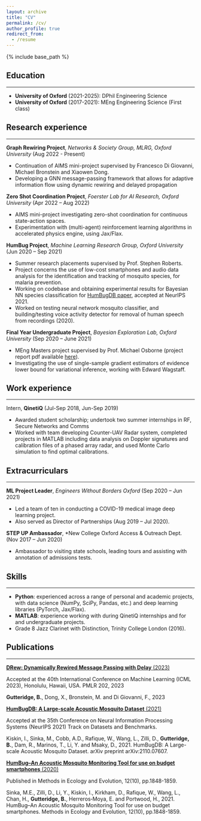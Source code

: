 ```yaml
---
layout: archive
title: "CV"
permalink: /cv/
author_profile: true
redirect_from:
  - /resume
---
```


<!---
<iframe src="/files/pdf/Williams CV.pdf" width="100%" height="500" frameborder="no" border="0" marginwidth="0" marginheight="0"></iframe>

You can download a PDF copy of my CV [here](/files/pdf/Williams CV.pdf).

-->


{% include base_path %}

## Education
---
* **University of Oxford** (2021-2025): DPhil Engineering Science
* **University of Oxford** (2017-2021): MEng Engineering Science (First class)
<!---* A-Levels (2017): A*A*A*A | GCSEs (2015) 10 A*s, 2 As-->


## Research experience
---
**Graph Rewiring Project**, *Networks & Society Group, MLRG, Oxford University* (Aug 2022 - Present)
* Continuation of AIMS mini-project supervised by Francesco Di Giovanni, Michael Bronstein and Xiaowen Dong.
* Developing a GNN message-passing framework that allows for adaptive information flow using dynamic rewiring and delayed propagation

**Zero Shot Coordination Project**, *Foerster Lab for AI Research, Oxford University* (Apr 2022 – Aug 2022)
* AIMS mini-project investigating zero-shot coordination for continuous state-action spaces.
* Experimentation with (multi-agent) reinforcement learning algorithms in accelerated physics engine, using Jax/Flax.

**HumBug Project**, *Machine Learning Research Group, Oxford University* (Jun 2020 – Sep 2021)
* Summer research placements supervised by Prof. Stephen Roberts.
* Project concerns the use of low-cost smartphones and audio data analysis for the identification and tracking of mosquito species, for malaria prevention.
* Working on codebase and obtaining experimental results for Bayesian NN species classification for [HumBugDB paper](https://arxiv.org/abs/2110.07607), accepted at NeurIPS 2021.
* Worked on testing neural network mosquito classifier, and building/testing voice activity detector for removal of human speech from recordings (2020).

**Final Year Undergraduate Project**, *Bayesian Exploration Lab, Oxford University* (Sep 2020 – June 2021)
* MEng Masters project supervised by Prof. Michael Osborne (project report pdf available [here](../files/Gutteridge_4YP.pdf)).
* Investigating the use of single-sample gradient estimators of evidence lower bound for variational inference, working with Edward Wagstaff.


## Work experience
---
Intern, **QinetiQ** (Jul-Sep 2018, Jun-Sep 2019)

* Awarded student scholarship; undertook two summer internships in RF, Secure Networks and Comms
* Worked with team developing Counter-UAV Radar system, completed projects in MATLAB including data analysis on Doppler signatures and calibration files of a phased array radar, and used Monte Carlo simulation to find optimal calibrations.

## Extracurriculars
---
**ML Project Leader**, *Engineers Without Borders Oxford* (Sep 2020 – Jun 2021)
* Led a team of ten in conducting a COVID-19 medical image deep learning project.
* Also served as Director of Partnerships (Aug 2019 – Jul 2020).

**STEP UP Ambassador**, *New College Oxford Access & Outreach Dept. (Nov 2017 – Jun 2020)
* Ambassador to visiting state schools, leading tours and assisting with annotation of admissions tests.

## Skills
---
* **Python**: experienced across a range of personal and academic projects, with data science (NumPy, SciPy, Pandas, etc.) and deep learning libraries (PyTorch, Jax/Flax).
* **MATLAB**: experience working with during QinetiQ internships and for and undergraduate projects.
* Grade 8 Jazz Clarinet with Distinction, Trinity College London (2016).


## Publications
---

[**DRew: Dynamically Rewired Message Passing with Delay** (2023)](https://arxiv.org/abs/2305.08018)

Accepted at the 40th International Conference on Machine Learning (ICML 2023), Honolulu, Hawaii, USA. PMLR 202, 2023

**Gutteridge, B.**, Dong, X., Bronstein, M. and Di Giovanni, F., 2023

[**HumBugDB: A Large-scale Acoustic Mosquito Dataset** (2021)](https://arxiv.org/abs/2110.07607)

Accepted at the 35th Conference on Neural Information Processing Systems (NeurIPS 2021) Track on Datasets and Benchmarks.

Kiskin, I., Sinka, M., Cobb, A.D., Rafique, W., Wang, L., Zilli, D., **Gutteridge, B.**, Dam, R., Marinos, T., Li, Y. and Msaky, D., 2021. HumBugDB: A Large-scale Acoustic Mosquito Dataset. arXiv preprint arXiv:2110.07607.

[**HumBug–An Acoustic Mosquito Monitoring Tool for use on budget smartphones** (2020)](https://besjournals.onlinelibrary.wiley.com/doi/full/10.1111/2041-210X.13663)

Published in Methods in Ecology and Evolution, 12(10), pp.1848-1859.

Sinka, M.E., Zilli, D., Li, Y., Kiskin, I., Kirkham, D., Rafique, W., Wang, L., Chan, H., **Gutteridge, B.**, Herreros‐Moya, E. and Portwood, H., 2021. HumBug–An Acoustic Mosquito Monitoring Tool for use on budget smartphones. Methods in Ecology and Evolution, 12(10), pp.1848-1859.
